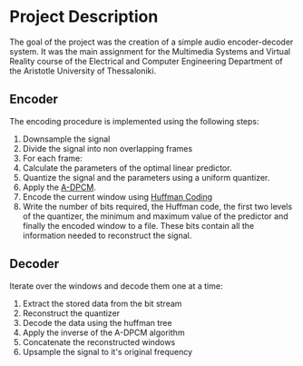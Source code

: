 # Project Description

The goal of the project was the creation of a simple audio encoder-decoder
system. It was the main assignment for the Multimedia Systems and Virtual Reality
course of the Electrical and Computer Engineering Department of the Aristotle University
of Thessaloniki.

## Encoder

The encoding procedure is implemented using the following steps:

1. Downsample the signal
2. Divide the signal into non overlapping frames
3. For each frame:
  1. Calculate the parameters of the optimal linear predictor.
  2. Quantize the signal and the parameters using a uniform quantizer.
  3. Apply the [A-DPCM](https://en.wikipedia.org/wiki/Adaptive_differential_pulse-code_modulation).
  4. Encode the current window using [Huffman Coding](https://en.wikipedia.org/wiki/Huffman_coding)
  5. Write the number of bits required, the Huffman code, the first two levels of the quantizer,
     the minimum and maximum value of the predictor and finally the encoded window to a file. These
     bits contain all the information needed to reconstruct the signal.

## Decoder

Iterate over the windows and decode them one at a time:

1. Extract the stored data from the bit stream
2. Reconstruct the quantizer
3. Decode the data using the huffman tree
4. Apply the inverse of the A-DPCM algorithm
5. Concatenate the reconstructed windows
6. Upsample the signal to it's original frequency

